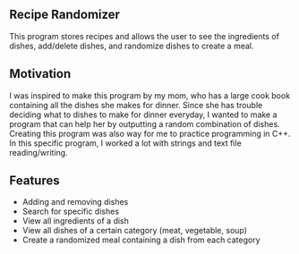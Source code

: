 ## Recipe Randomizer
This program stores recipes and allows the user to see the ingredients of dishes, add/delete dishes, and randomize dishes to create a meal.
## Motivation
I was inspired to make this program by my mom, who has a large cook book containing all the dishes she makes for dinner. Since she has trouble deciding what to dishes to make for dinner everyday, I wanted to make a program that can help her by outputting a random combination of dishes. Creating this program was also way for me to practice programming in C++. In this specific program, I worked a lot with strings and text file reading/writing.
## Features
- Adding and removing dishes
- Search for specific dishes
- View all ingredients of a dish
- View all dishes of a certain category (meat, vegetable, soup)
- Create a randomized meal containing a dish from each category

